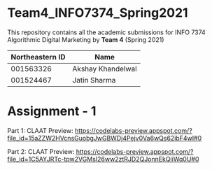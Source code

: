 # Team4_INFO7374_Spring2021

This repository contains all the academic submissions for INFO 7374 Algorithmic Digital Marketing by **Team 4** (Spring 2021) 


| Northeastern ID | Name
| --- | --- 
|001563326 | Akshay Khandelwal
|001524467 | Jatin Sharma 



# Assignment - 1 

Part 1: CLAAT Preview: https://codelabs-preview.appspot.com/?file_id=15aZZW2HVcnsGuobgJwGBWDj4Pejv0Va6wQs62ibF4wI#0

Part 2: CLAAT Preview: https://codelabs-preview.appspot.com/?file_id=1C5AYJRTc-tpw2VGMsI26ww2ztRJD2QJonnEkQjiWq0U#0
